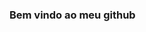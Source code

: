 ### Bem vindo ao meu github
<!--
**Slowxz/Slowxz** is a ✨ _special_ ✨ repository because its `README.md` (this file) appears on your GitHub profile.

### Aqui só tem merda kkkkkkkkkkj
